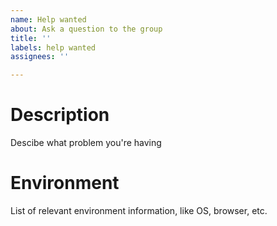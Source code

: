 ```yaml
---
name: Help wanted
about: Ask a question to the group
title: ''
labels: help wanted
assignees: ''

---
```


# Description

Descibe what problem you're having

# Environment

List of relevant environment information, like OS, browser, etc.

